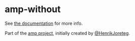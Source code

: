 # amp-without

See [the documentation](http://amp-project.com#amp-without) for more info.

Part of the [amp project](http://amp-project.com#amp-without), initially created by [@HenrikJoreteg](http://twitter.com/henrikjoreteg).